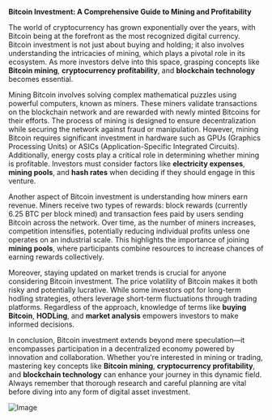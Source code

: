 **Bitcoin Investment: A Comprehensive Guide to Mining and Profitability**

The world of cryptocurrency has grown exponentially over the years, with Bitcoin being at the forefront as the most recognized digital currency. Bitcoin investment is not just about buying and holding; it also involves understanding the intricacies of mining, which plays a pivotal role in its ecosystem. As more investors delve into this space, grasping concepts like **Bitcoin mining**, **cryptocurrency profitability**, and **blockchain technology** becomes essential.

Mining Bitcoin involves solving complex mathematical puzzles using powerful computers, known as miners. These miners validate transactions on the blockchain network and are rewarded with newly minted Bitcoins for their efforts. The process of mining is designed to ensure decentralization while securing the network against fraud or manipulation. However, mining Bitcoin requires significant investment in hardware such as GPUs (Graphics Processing Units) or ASICs (Application-Specific Integrated Circuits). Additionally, energy costs play a critical role in determining whether mining is profitable. Investors must consider factors like **electricity expenses**, **mining pools**, and **hash rates** when deciding if they should engage in this venture.

Another aspect of Bitcoin investment is understanding how miners earn revenue. Miners receive two types of rewards: block rewards (currently 6.25 BTC per block mined) and transaction fees paid by users sending Bitcoin across the network. Over time, as the number of miners increases, competition intensifies, potentially reducing individual profits unless one operates on an industrial scale. This highlights the importance of joining **mining pools**, where participants combine resources to increase chances of earning rewards collectively.

Moreover, staying updated on market trends is crucial for anyone considering Bitcoin investment. The price volatility of Bitcoin makes it both risky and potentially lucrative. While some investors opt for long-term hodling strategies, others leverage short-term fluctuations through trading platforms. Regardless of the approach, knowledge of terms like **buying Bitcoin**, **HODLing**, and **market analysis** empowers investors to make informed decisions.

In conclusion, Bitcoin investment extends beyond mere speculation—it encompasses participation in a decentralized economy powered by innovation and collaboration. Whether you're interested in mining or trading, mastering key concepts like **Bitcoin mining**, **cryptocurrency profitability**, and **blockchain technology** can enhance your journey in this dynamic field. Always remember that thorough research and careful planning are vital before diving into any form of digital asset investment.

![Image](https://github.com/user-attachments/assets/b8266eee-691e-4ee1-99ef-bfa10d234fd4)